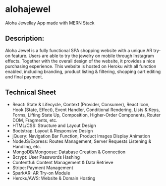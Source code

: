 # alohajewel
Aloha Jewellay App made with MERN Stack 

## Description: 

Aloha Jewel is a fully functional SPA shopping website with a unique AR try-on feature. Users are able to try the jewelry on mobile through Instagram effects. 
Together with the overall design of the website, it provides a nice purchasing experience. This website is hosted on Heroku with all function enabled,
including branding, product listing & filtering, shopping cart editing and final payment.

## Technical Sheet
- React: State & Lifecycle, Context (Provider, Consumer), React Icon, Hook (State, Effect), Event Handler, Conditional Rendering, Lists & Keys, Forms, Lifting State Up, Composition, Higher-Order Components, Router DOM, Fragments, etc.
- HTML/CSS: Structure and Layout Design
- Bootstrap: Layout & Responsive Design
- jQuery: Navigation Bar Function, Product Images Display Animation
- NodeJS/Express: Routes Management, Server Requests Listening & Handling, etc.
- MongoDB/Mongoose: Database Creation & Connection
- Bcrypt: User Passwords Hashing
- Contentful: Content Management & Data Retrieve
- Stripe: Payment Management
- SparkAR: AR Try-on Module
- Heroku/AWS: Website & Domain Hosting
